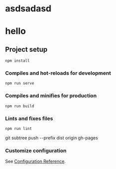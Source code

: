 # asdsadasd
# hello

## Project setup
```
npm install
```

### Compiles and hot-reloads for development
```
npm run serve
```

### Compiles and minifies for production
```
npm run build
```

### Lints and fixes files
```
npm run lint
```
git subtree push --prefix dist origin gh-pages

### Customize configuration
See [Configuration Reference](https://cli.vuejs.org/config/).
